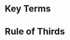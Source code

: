 <!-- TITLE: 201 - Rule of Thirds -->
<!-- SUBTITLE: Tic-tac-toe! 3 in a row won't win this game -->

# Key Terms
# Rule of Thirds
